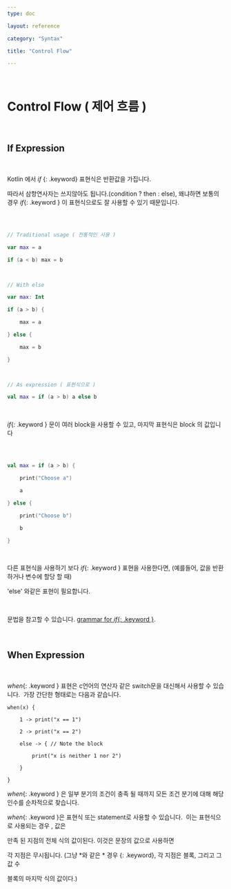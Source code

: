 ```yaml
---
type: doc

layout: reference

category: "Syntax"

title: "Control Flow"

---
```


 

# Control Flow ( 제어 흐름 )

 

## If Expression

 

Kotlin 에서  *if* {: .keyword} 표현식은 반환값을 가집니다.

따라서 삼항연사자는 쓰지않아도 됩니다.(condition ? then : else), 왜냐하면 보통의 경우  *if*{: .keyword } 이 표현식으로도 잘 사용할 수 있기 때문입니다.

 

```kotlin

// Traditional usage ( 전통적인 사용 )

var max = a

if (a < b) max = b

 

// With else

var max: Int

if (a > b) {

    max = a

} else {

    max = b

}

 

// As expression ( 표현식으로 )

val max = if (a > b) a else b
```

 

*if*{: .keyword } 문이 여러 block을 사용할 수 있고, 마지막 표현식은 block 의 값입니다

 

``` kotlin

val max = if (a > b) {

    print("Choose a")

    a

} else {

    print("Choose b")

    b

}

```

 

다른 표현식을 사용하기 보다 *if*{: .keyword } 표현을 사용한다면,  (예를들어, 값을 반환하거나 변수에 할당 할 때) 

'else' 와같은 표현이 필요합니다.

 

문법을 참고할 수 있습니다.  [grammar for *if*{: .keyword }](grammar.html#if).

 

## When Expression

 

*when*{: .keyword } 표현은 c언어의 연산자 같은 switch문을 대신해서 사용할 수 있습니다.  가장 간단한 형태로는 다음과 같습니다.



```
when(x) {

    1 -> print("x == 1")

    2 -> print("x == 2")

    else -> { // Note the block

        print("x is neither 1 nor 2")

    }

}
```

*when*{: .keyword } 은 일부 분기의 조건이 충족 될 때까지 모든 조건 분기에 대해 해당 인수를 순차적으로 찾습니다. 

*when*{: .keyword }은 표현식 또는 statement로 사용할 수 있습니다.  이는 표현식으로 사용되는 경우 , 값은

만족 된 지점의 전체 식의 값이된다. 이것은 문장의 값으로 사용하면

각 지점은 무시됩니다. (그냥 *와 같은 * 경우 {: .keyword}, ​​각 지점은 블록, 그리고 그 값 수

블록의 마지막 식의 값이다.)

